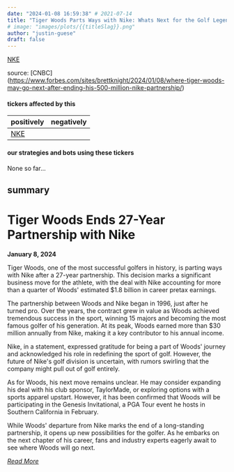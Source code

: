 ```yaml
---
date: "2024-01-08 16:59:38" # 2021-07-14
title: "Tiger Woods Parts Ways with Nike: Whats Next for the Golf Legend?"
# image: "images/plots/{{titleSlag}}.png"
author: "justin-guese"
draft: false
---
```

<a href='https://finance.yahoo.com/quote/NKE' target='_blank'>NKE</a> 

source: [CNBC](<a href='https://www.forbes.com/sites/brettknight/2024/01/08/where-tiger-woods-may-go-next-after-ending-his-500-million-nike-partnership/' target='_blank'>https://www.forbes.com/sites/brettknight/2024/01/08/where-tiger-woods-may-go-next-after-ending-his-500-million-nike-partnership/</a>)

#### tickers affected by this

| positively | negatively |
|------------|------------
| <a href='https://finance.yahoo.com/quote/NKE' target='_blank'>NKE</a> |  |

#### our strategies and bots using these tickers

None so far...

## summary

# Tiger Woods Ends 27-Year Partnership with Nike

**January 8, 2024**

Tiger Woods, one of the most successful golfers in history, is parting ways with Nike after a 27-year partnership. This decision marks a significant business move for the athlete, with the deal with Nike accounting for more than a quarter of Woods' estimated $1.8 billion in career pretax earnings.

The partnership between Woods and Nike began in 1996, just after he turned pro. Over the years, the contract grew in value as Woods achieved tremendous success in the sport, winning 15 majors and becoming the most famous golfer of his generation. At its peak, Woods earned more than $30 million annually from Nike, making it a key contributor to his annual income.

Nike, in a statement, expressed gratitude for being a part of Woods' journey and acknowledged his role in redefining the sport of golf. However, the future of Nike's golf division is uncertain, with rumors swirling that the company might pull out of golf entirely.

As for Woods, his next move remains unclear. He may consider expanding his deal with his club sponsor, TaylorMade, or exploring options with a sports apparel upstart. However, it has been confirmed that Woods will be participating in the Genesis Invitational, a PGA Tour event he hosts in Southern California in February.

While Woods' departure from Nike marks the end of a long-standing partnership, it opens up new possibilities for the golfer. As he embarks on the next chapter of his career, fans and industry experts eagerly await to see where Woods will go next.

*[Read More](https://www.forbes.com/sites/brettknight/2024/01/08/where-tiger-woods-may-go-next-after-ending-his-500-million-nike-partnership/?sh=24dff73654d7)*